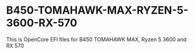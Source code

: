 # B450-TOMAHAWK-MAX-RYZEN-5-3600-RX-570
This is OpenCore EFI files for B450 TOMAHAWK MAX, Ryzen 5 3600 and RX 570

